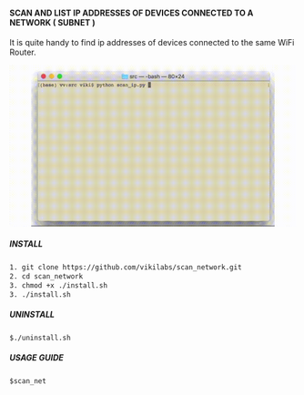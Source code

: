 #### SCAN AND LIST IP ADDRESSES OF DEVICES CONNECTED TO A NETWORK ( SUBNET )

It is quite handy to find ip addresses of devices connected to the same WiFi Router.

![alt text](demo.gif)

##### INSTALL

    1. git clone https://github.com/vikilabs/scan_network.git
    2. cd scan_network
    3. chmod +x ./install.sh
    3. ./install.sh

##### UNINSTALL
    
    $./uninstall.sh

##### USAGE GUIDE 

    $scan_net

    
